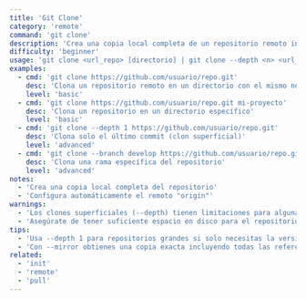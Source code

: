 ```yaml
---
title: 'Git Clone'
category: 'remote'
command: 'git clone'
description: 'Crea una copia local completa de un repositorio remoto incluyendo todo su historial'
difficulty: 'beginner'
usage: 'git clone <url_repo> [directorio] | git clone --depth <n> <url_repo>'
examples:
  - cmd: 'git clone https://github.com/usuario/repo.git'
    desc: 'Clona un repositorio remoto en un directorio con el mismo nombre'
    level: 'basic'
  - cmd: 'git clone https://github.com/usuario/repo.git mi-proyecto'
    desc: 'Clona un repositorio en un directorio específico'
    level: 'basic'
  - cmd: 'git clone --depth 1 https://github.com/usuario/repo.git'
    desc: 'Clona solo el último commit (clon superficial)'
    level: 'advanced'
  - cmd: 'git clone --branch develop https://github.com/usuario/repo.git'
    desc: 'Clona una rama específica del repositorio'
    level: 'advanced'
notes:
  - 'Crea una copia local completa del repositorio'
  - 'Configura automáticamente el remoto "origin"'
warnings:
  - 'Los clones superficiales (--depth) tienen limitaciones para algunas operaciones'
  - 'Asegúrate de tener suficiente espacio en disco para el repositorio completo'
tips:
  - 'Usa --depth 1 para repositorios grandes si solo necesitas la versión actual'
  - 'Con --mirror obtienes una copia exacta incluyendo todas las referencias'
related:
  - 'init'
  - 'remote'
  - 'pull'
---
```

